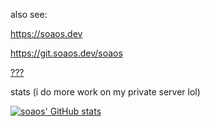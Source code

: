 also see:

https://soaos.dev

https://git.soaos.dev/soaos

[???](https://forum.soaos.dev)

stats (i do more work on my private server lol)

[![soaos' GitHub stats](https://github-readme-stats.vercel.app/api?username=soaosdev)](https://github.com/anuraghazra/github-readme-stats)
